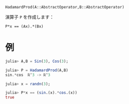 `HadamardProd(A::AbstractOperator,B::AbstractOperator)`

演算子 `P` を作成します：

`P*x == (Ax).*(Bx)`

# 例

```julia
julia> A,B = Sin(3), Cos(3);

julia> P = HadamardProd(A,B)
sin.*cos  ℝ^3 -> ℝ^3

julia> x = randn(3);

julia> P*x == (sin.(x).*cos.(x))
true
```
